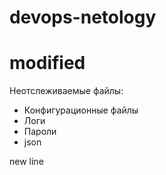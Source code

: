 # devops-netology
# modified
Неотслеживаемые файлы:
- Конфигурационные файлы
- Логи
- Пароли
- json

new line